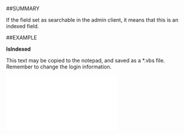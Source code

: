 

##SUMMARY

If the field set as searchable in the admin client, it means that this is an indexed field.


##EXAMPLE

**IsIndexed**

This text may be copied to the notepad, and saved as a *.vbs file. Remember to change the login information.

![](../../Examples/vbs/SOUdefField.IsIndexed.vbs.txt)





